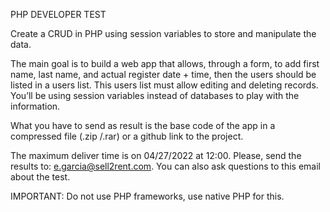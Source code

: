 
PHP DEVELOPER TEST

Create a CRUD in PHP using session variables to store and manipulate the data.

The main goal is to build a web app that allows, through a form, to add first name, last name, and
actual register date + time, then the users should be listed in a users list. This users list must allow
editing and deleting records. You’ll be using session variables instead of databases to play with the
information.

What you have to send as result is the base code of the app in a compressed file (.zip /.rar) or a
github link to the project.

The maximum deliver time is on 04/27/2022 at 12:00. Please, send the results to:
e.garcia@sell2rent.com. You can also ask questions to this email about the test.

IMPORTANT: Do not use PHP frameworks, use native PHP for this.
